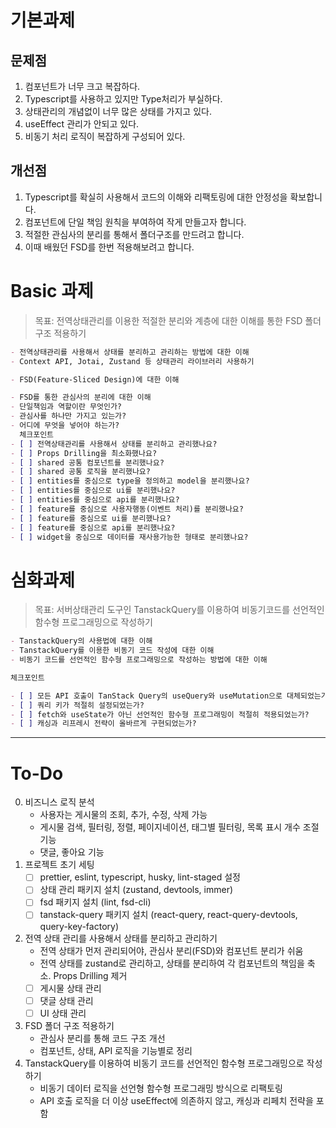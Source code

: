 # 기본과제

## 문제점

1. 컴포넌트가 너무 크고 복잡하다.
2. Typescript를 사용하고 있지만 Type처리가 부실하다.
3. 상태관리의 개념없이 너무 많은 상태를 가지고 있다.
4. useEffect 관리가 안되고 있다.
5. 비동기 처리 로직이 복잡하게 구성되어 있다.

## 개선점

1. Typescript를 확실히 사용해서 코드의 이해와 리팩토링에 대한 안정성을 확보합니다.
2. 컴포넌트에 단일 책임 원칙을 부여하여 작게 만들고자 합니다.
3. 적절한 관심사의 분리를 통해서 폴더구조를 만드려고 합니다.
4. 이때 배웠던 FSD를 한번 적용해보려고 합니다.


# Basic 과제

> 목표:
전역상태관리를 이용한 적절한 분리와 계층에 대한 이해를 통한 FSD 폴더 구조 적용하기
```markdown
- 전역상태관리를 사용해서 상태를 분리하고 관리하는 방법에 대한 이해
- Context API, Jotai, Zustand 등 상태관리 라이브러리 사용하기

- FSD(Feature-Sliced Design)에 대한 이해

- FSD를 통한 관심사의 분리에 대한 이해
- 단일책임과 역할이란 무엇인가?
- 관심사를 하나만 가지고 있는가?
- 어디에 무엇을 넣어야 하는가?
  체크포인트
- [ ] 전역상태관리를 사용해서 상태를 분리하고 관리했나요?
- [ ] Props Drilling을 최소화했나요?
- [ ] shared 공통 컴포넌트를 분리했나요?
- [ ] shared 공통 로직을 분리했나요?
- [ ] entities를 중심으로 type을 정의하고 model을 분리했나요?
- [ ] entities를 중심으로 ui를 분리했나요?
- [ ] entities를 중심으로 api를 분리했나요?
- [ ] feature를 중심으로 사용자행동(이벤트 처리)를 분리했나요?
- [ ] feature를 중심으로 ui를 분리했나요?
- [ ] feature를 중심으로 api를 분리했나요?
- [ ] widget을 중심으로 데이터를 재사용가능한 형태로 분리했나요?
```

# 심화과제
> 목표:
서버상태관리 도구인 TanstackQuery를 이용하여 비동기코드를 선언적인 함수형 프로그래밍으로 작성하기
```markdown
- TanstackQuery의 사용법에 대한 이해
- TanstackQuery를 이용한 비동기 코드 작성에 대한 이해
- 비동기 코드를 선언적인 함수형 프로그래밍으로 작성하는 방법에 대한 이해

체크포인트

- [ ] 모든 API 호출이 TanStack Query의 useQuery와 useMutation으로 대체되었는가?
- [ ] 쿼리 키가 적절히 설정되었는가?
- [ ] fetch와 useState가 아닌 선언적인 함수형 프로그래밍이 적절히 적용되었는가?
- [ ] 캐싱과 리프레시 전략이 올바르게 구현되었는가?
```

---

# To-Do

0. 비즈니스 로직 분석
   - 사용자는 게시물의 조회, 추가, 수정, 삭제 가능
   - 게시물 검색, 필터링, 정렬, 페이지네이션, 태그별 필터링, 목록 표시 개수 조절 기능
   - 댓글, 좋아요 기능
1. 프로젝트 초기 세팅
   - [ ] prettier, eslint, typescript, husky, lint-staged 설정
   - [ ] 상태 관리 패키지 설치 (zustand, devtools, immer)
   - [ ] fsd 패키지 설치 (lint, fsd-cli)
   - [ ] tanstack-query 패키지 설치 (react-query, react-query-devtools, query-key-factory)
2. 전역 상태 관리를 사용해서 상태를 분리하고 관리하기
   - 전역 상태가 먼저 관리되어야, 관심사 분리(FSD)와 컴포넌트 분리가 쉬움
   - 전역 상태를 zustand로 관리하고, 상태를 분리하여 각 컴포넌트의 책임을 축소. Props Drilling 제거
   - [ ] 게시물 상태 관리
   - [ ] 댓글 상태 관리
   - [ ] UI 상태 관리
3. FSD 폴더 구조 적용하기
   - 관심사 분리를 통해 코드 구조 개선
   - 컴포넌트, 상태, API 로직을 기능별로 정리
4. TanstackQuery를 이용하여 비동기 코드를 선언적인 함수형 프로그래밍으로 작성하기
   - 비동기 데이터 로직을 선언형 함수형 프로그래밍 방식으로 리팩토링
   - API 호출 로직을 더 이상 useEffect에 의존하지 않고, 캐싱과 리페치 전략을 포함